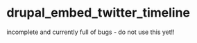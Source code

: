 drupal_embed_twitter_timeline
=============================
 incomplete and currently full of bugs - do not use this yet!!
